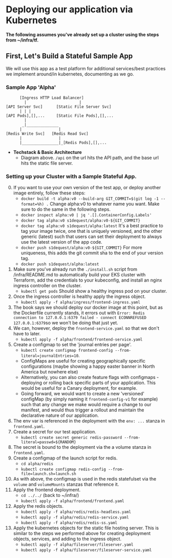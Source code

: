 # Deploying our application via Kubernetes
**The following assumes you've already set up a cluster using the steps from ~/infra/tf.**  
  
## First, Let's Build a Stateful Sample App
We will use this app as a test platform for additional services/best practices we implement around/in kubernetes, documenting as we go.

### Sample App 'Alpha'
```
      [Ingress HTTP Load Balancer]
        |                       |
[API Server Svc]      [Static File Server Svc]
      | | |
[API Pods],[],...     [Static File Pods],[],...
        |
       _|______________
      |                |
[Redis Write Svc]   [Redis Read Svc]
      |                |
      |________________|_[Redis Pods],[],...
```
* **Techstack & Basic Architecture**
  * Diagram above. `/api` on the url hits the API path, and the base url hits the static file server.
  
### Setting up your Cluster with a Sample Stateful App. 
0. If you want to use your own version of the test app, or deploy another image entirely, follow these steps:
    - `docker build -t alpha:v0 --build-arg GIT_COMMIT=$(git log -1 --format=%h) .` Change alpha:v0 to whatever name you want. Make sure to do the same in the following steps.
    - `docker inspect alpha:v0 | jq '.[].ContainerConfig.Labels'`
    - `docker tag alpha:v0 s1dequest/alpha:v0-${GIT_COMMIT}`
    - `docker tag alpha:v0 s1dequest/alpha:latest` It's a best practice to tag your image twice, one that is uniquely versioned, and the other generic (latest) such that users can set their deployment to always use the latest version of the app code.
    - `docker push s1dequest/alpha:v0-${GIT_COMMIT}` For more uniqueness, this adds the git commit sha to the end of your version tag.
    - `docker push s1dequest/alpha:latest`
1. Make sure you've already run the `./install.sh` script from /infra/README.md to automatically build your EKS cluster with Terraform, add the credentials to your kubeconfig, and install an nginx ingress controller on the cluster.
    - `kubectl get pods` Should show a healthy ingress pod on your cluster.
2. Once the ingress controller is healthy apply the ingress object.
    - `kubectl apply -f alpha/ingress/frontend-ingress.yaml`  
3. The book says we should deploy our docker image at this point, but as the Dockerfile currently stands, it errors out with `Error: Redis connection to 127.0.0.1:6379 failed - connect ECONNREFUSED 127.0.0.1:6379`so we won't be doing that just yet.  
4. We can, however, deploy the `frontend-service.yaml` so that we don't have to later.  
    - `kubectl apply -f alpha/frontend/frontend-service.yaml`  
5. Create a configmap to set the 'journal entries per page'.  
    - `kubectl create configmap frontend-config --from-literal=journalEntries=10`.  
    - ConfigMaps are useful for creating geographically specific configurations (maybe showing a happy easter banner in North America but nowhere else)  
    - Alternatively, you can also create feature flags with configmaps - deploying or rolling back specific parts of your application. This would be useful for a Canary deployment, for example.  
    - Going forward, we would want to create a new 'versioned' configMap (by simply naming it `frontend-config-v1` for example) such that any change we make would require a change to our manifest, and would thus trigger a rollout and maintain the declarative nature of our application.  
6. The env var is referenced in the deployment with the `env: ...` stanza in `frontend.yaml`.  
7. Create a secret for our test application.  
    - `kubectl create secret generic redis-password --from-literal=passwd=${RANDOM}`  
8. The secret is bound to the deployment via the a volume stanza in `frontend.yaml`.  
9. Create a configmap of the launch script for redis.   
    - `cd alpha/redis`  
    - `kubectl create configmap redis-config --from-file=launch.sh=launch.sh`  
10. As with above, the configmap is used in the redis statefulset via the `volume` and `volumeMounts` stanzas that reference it.  
11. Apply the frontend deployment.
    - `cd ../../` (back to ~/infra/)
    - `kubectl apply -f alpha/frontend/frontend.yaml`
12. Apply the redis objects.
    - `kubectl apply -f alpha/redis/redis-headless.yaml`
    - `kubectl apply -f alpha/redis/redis-service.yaml`
    - `kubectl apply -f alpha/redis/redis-ss.yaml`
13. Apply the kubernetes objects for the static file hosting server. This is similar to the steps we performed above for creating deployment objects, services, and adding to the ingress object.  
    - `kubectl apply -f alpha/fileserver/fileserver.yaml`  
    - `kubectl apply -f alpha/fileserver/fileserver-service.yaml`   


